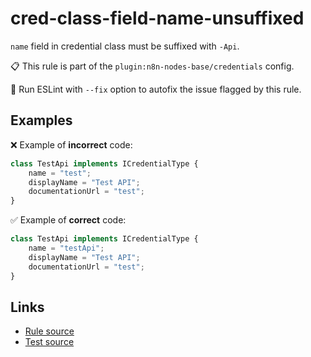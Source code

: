 [//]: # "File generated from a template. Do not edit this file directly."

# cred-class-field-name-unsuffixed

`name` field in credential class must be suffixed with `-Api`.

📋 This rule is part of the `plugin:n8n-nodes-base/credentials` config.

🔧 Run ESLint with `--fix` option to autofix the issue flagged by this rule.

## Examples

❌ Example of **incorrect** code:

```js
class TestApi implements ICredentialType {
	name = "test";
	displayName = "Test API";
	documentationUrl = "test";
}
```

✅ Example of **correct** code:

```js
class TestApi implements ICredentialType {
	name = "testApi";
	displayName = "Test API";
	documentationUrl = "test";
}
```

## Links

- [Rule source](../../lib/rules/cred-class-field-name-unsuffixed.ts)
- [Test source](../../tests/cred-class-field-name-unsuffixed.test.ts)
